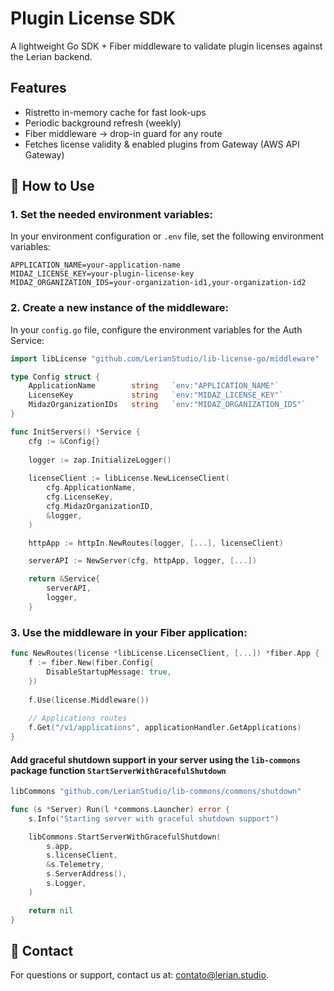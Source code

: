# Plugin License SDK

A lightweight Go SDK + Fiber middleware to validate plugin licenses against the Lerian backend.

## Features

* Ristretto in-memory cache for fast look-ups
* Periodic background refresh (weekly)
* Fiber middleware → drop-in guard for any route
* Fetches license validity & enabled plugins from Gateway (AWS API Gateway)

## 🚀 How to Use

### 1. Set the needed environment variables:

In your environment configuration or `.env` file, set the following environment variables:

```dotenv
APPLICATION_NAME=your-application-name
MIDAZ_LICENSE_KEY=your-plugin-license-key
MIDAZ_ORGANIZATION_IDS=your-organization-id1,your-organization-id2
```

### 2. Create a new instance of the middleware:

In your `config.go` file, configure the environment variables for the Auth Service:

```go
import libLicense "github.com/LerianStudio/lib-license-go/middleware"

type Config struct {
    ApplicationName        string   `env:"APPLICATION_NAME"`
    LicenseKey             string   `env:"MIDAZ_LICENSE_KEY"`
    MidazOrganizationIDs   string   `env:"MIDAZ_ORGANIZATION_IDS"`
}

func InitServers() *Service {
	cfg := &Config{}
	
	logger := zap.InitializeLogger()
	
	licenseClient := libLicense.NewLicenseClient(
		cfg.ApplicationName,
		cfg.LicenseKey,
		cfg.MidazOrganizationID,
		&logger,
	)

	httpApp := httpIn.NewRoutes(logger, [...], licenseClient)

	serverAPI := NewServer(cfg, httpApp, logger, [...])

	return &Service{
		serverAPI,
		logger,
	}
```

### 3. Use the middleware in your Fiber application:

```go
func NewRoutes(license *libLicense.LicenseClient, [...]) *fiber.App {
    f := fiber.New(fiber.Config{
        DisableStartupMessage: true,
    })
    
    f.Use(license.Middleware())
    
    // Applications routes
    f.Get("/v1/applications", applicationHandler.GetApplications)
}
```

#### Add graceful shutdown support in your server using the `lib-commons` package function `StartServerWithGracefulShutdown`

```go
libCommons "github.com/LerianStudio/lib-commons/commons/shutdown"

func (s *Server) Run(l *commons.Launcher) error {
	s.Info("Starting server with graceful shutdown support")

	libCommons.StartServerWithGracefulShutdown(
		s.app,
		s.licenseClient,
		&s.Telemetry,
		s.ServerAddress(),
		s.Logger,
	)

	return nil
}
```

## 📧 Contact

For questions or support, contact us at: [contato@lerian.studio](mailto:contato@lerian.studio).
